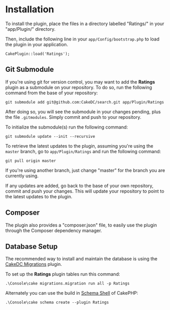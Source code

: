 Installation
============

To install the plugin, place the files in a directory labelled "Ratings/" in your "app/Plugin/" directory.

Then, include the following line in your `app/Config/bootstrap.php` to load the plugin in your application.

```
CakePlugin::load('Ratings');
```

Git Submodule
-------------

If you're using git for version control, you may want to add the **Ratings** plugin as a submodule on your repository. To do so, run the following command from the base of your repository:

```
git submodule add git@github.com:CakeDC/search.git app/Plugin/Ratings
```

After doing so, you will see the submodule in your changes pending, plus the file ```.gitmodules```. Simply commit and push to your repository.

To initialize the submodule(s) run the following command:

```
git submodule update --init --recursive
```

To retrieve the latest updates to the plugin, assuming you're using the ```master``` branch, go to ```app/Plugin/Ratings``` and run the following command:

```
git pull origin master
```

If you're using another branch, just change "master" for the branch you are currently using.

If any updates are added, go back to the base of your own repository, commit and push your changes. This will update your repository to point to the latest updates to the plugin.

Composer
--------

The plugin also provides a "composer.json" file, to easily use the plugin through the Composer dependency manager.

Database Setup
--------------

The recommended way to install and maintain the database is using the [CakeDC Migrations](https://github.com/cakedc/migrations) plugin.

To set up the **Ratings** plugin tables run this command:

```
.\Console\cake migrations.migration run all -p Ratings
```

Alternately you can use the build in [Schema Shell](http://book.cakephp.org/2.0/en/console-and-shells/schema-management-and-migrations.html) of CakePHP:

```
.\Console\cake schema create --plugin Ratings
```



